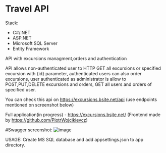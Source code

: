 # Travel API

Stack:
- C#/.NET
- ASP.NET
- Microsoft SQL Server
- Entity Framework

API with excursions managment,orders and authentication


API allows non-authenticated user to HTTP GET all excursions or specified excursion with {id} parameter,
authenticated users can also order excursions, user authenticated as administrator is allow to POST,PUT,DELETE excursions and orders,
GET all users and orders of specified user.


You can check this api on https://excursions.bsite.net/api
(use endpoints mentioned on screenshot below)

Full application(in progress) - https://excursions.bsite.net/
(Frontend made by https://github.com/PiotrWojcikievcz)

#Swagger screenshot:
![image](https://user-images.githubusercontent.com/92157165/234266464-8efad161-e7bb-4559-8751-06c07ee6e790.png)



USAGE:
Create MS SQL database and add appsettings.json to app directory.
